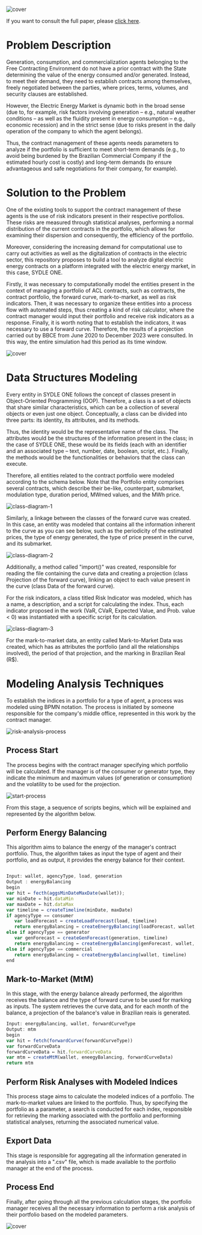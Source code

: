 ![cover](assets/images/cover.png)

If you want to consult the full paper, please [click here](http://bib.pucminas.br:8080/pergamumweb/vinculos/000092/00009251.pdf).

# Problem Description

Generation, consumption, and commercialization agents belonging to the Free Contracting Environment do not have a prior contract with the State determining the value of the energy consumed and/or generated. Instead, to meet their demand, they need to establish contracts among themselves, freely negotiated between the parties, where prices, terms, volumes, and security clauses are established.

However, the Electric Energy Market is dynamic both in the broad sense (due to, for example, risk factors involving generation – e.g., natural weather conditions – as well as the fluidity present in energy consumption – e.g., economic recession) and in the strict sense (due to risks present in the daily operation of the company to which the agent belongs).

Thus, the contract management of these agents needs parameters to analyze if the portfolio is sufficient to meet short-term demands (e.g., to avoid being burdened by the Brazilian Commercial Company if the estimated hourly cost is costly) and long-term demands (to ensure advantageous and safe negotiations for their company, for example).

# Solution to the Problem

One of the existing tools to support the contract management of these agents is the use of risk indicators present in their respective portfolios. These risks are measured through statistical analyses, performing a normal distribution of the current contracts in the portfolio, which allows for examining their dispersion and consequently, the efficiency of the portfolio.

Moreover, considering the increasing demand for computational use to carry out activities as well as the digitalization of contracts in the electric sector, this repository proposes to build a tool to analyze digital electric energy contracts on a platform integrated with the electric energy market, in this case, SYDLE ONE.

Firstly, it was necessary to computationally model the entities present in the context of managing a portfolio of ACL contracts, such as contracts, the contract portfolio, the forward curve, mark-to-market, as well as risk indicators. Then, it was necessary to organize these entities into a process flow with automated steps, thus creating a kind of risk calculator, where the contract manager would input their portfolio and receive risk indicators as a response. Finally, it is worth noting that to establish the indicators, it was necessary to use a forward curve. Therefore, the results of a projection carried out by BBCE from June 2020 to December 2023 were consulted. In this way, the entire simulation had this period as its time window.

![cover](assets/images/energy-risk-process.png)


# Data Structures Modeling

Every entity in SYDLE ONE follows the concept of classes present in Object-Oriented Programming (OOP). Therefore, a class is a set of objects that share similar characteristics, which can be a collection of several objects or even just one object. Conceptually, a class can be divided into three parts: its identity, its attributes, and its methods.

Thus, the identity would be the representative name of the class. The attributes would be the structures of the information present in the class; in the case of SYDLE ONE, these would be its fields (each with an identifier and an associated type – text, number, date, boolean, script, etc.). Finally, the methods would be the functionalities or behaviors that the class can execute.

Therefore, all entities related to the contract portfolio were modeled according to the schema below. Note that the Portfolio entity comprises several contracts, which describe their be-like, counterpart, submarket, modulation type, duration period, MWmed values, and the MWh price.

![class-diagram-1](assets/images/uml-1.png)

Similarly, a linkage between the classes of the forward curve was created. In this case, an entity was modeled that contains all the information inherent to the curve as you can see below, such as the periodicity of the estimated prices, the type of energy generated, the type of price present in the curve, and its submarket.

![class-diagram-2](assets/images/uml-2.png)

Additionally, a method called "import()" was created, responsible for reading the file containing the curve data and creating a projection (class Projection of the forward curve), linking an object to each value present in the curve (class Data of the forward curve).

For the risk indicators, a class titled Risk Indicator was modeled, which has a name, a description, and a script for calculating the index. Thus, each indicator proposed in the work (VaR, CVaR, Expected Value, and Prob. value < 0) was instantiated with a specific script for its calculation.

![class-diagram-3](assets/images/uml-3.png)


For the mark-to-market data, an entity called Mark-to-Market Data was created, which has as attributes the portfolio (and all the relationships involved), the period of that projection, and the marking in Brazilian Real (R$).

# Modeling Analysis Techniques

To establish the indices in a portfolio for a type of agent, a process was modeled using BPMN notation. The process is initiated by someone responsible for the company's middle office, represented in this work by the contract manager.

![risk-analysis-process](assets/images/risk-analysis-process.png)


## Process Start

The process begins with the contract manager specifying which portfolio will be calculated. If the manager is of the consumer or generator type, they indicate the minimum and maximum values (of generation or consumption) and the volatility to be used for the projection.

![start-process](assets/images/start-process.png)


From this stage, a sequence of scripts begins, which will be explained and represented by the algorithm below.

## Perform Energy Balancing

This algorithm aims to balance the energy of the manager's contract portfolio. Thus, the algorithm takes as input the type of agent and their portfolio, and as output, it provides the energy balance for their context.

```jsx

Input: wallet, agencyType, load, generation
Output : energyBalancing
begin
var hit ← fecth(aggsMinDateMaxDate(wallet));
var minDate ← hit.dataMin
var maxDate ← hit.dataMax
var timeline ← createTimeline(minDate, maxDate)
if agencyType == consumer
   var loadForecast ← createLoadForecast(load, timeline)
   return energyBalancing ← createEnergyBalancing(loadForecast, wallet, timeline)
else if agencyType == generator
   var genForecast ← createGenForecast(generation, timeline)
   return energyBalancing ← createEnergyBalancing(genForecast, wallet, timeline)
else if agencyType == commercial
   return energyBalancing ← createEnergyBalancing(wallet, timeline)
end
```

## Mark-to-Market (MtM)

In this stage, with the energy balance already performed, the algorithm receives the balance and the type of forward curve to be used for marking as inputs. The system retrieves the curve data, and for each month of the balance, a projection of the balance's value in Brazilian reais is generated.

```jsx
Input: energyBalancing, wallet, forwardCurveType
Output: mtm
begin
var hit ← fetch(forwardCurve(forwardCurveType))
var forwardCurveData
forwardCurveData ← hit.forwardCurveData
var mtm ← createMtM(wallet, eneegyBalancing, forwardCurveData)
return mtm
```

## Perform Risk Analyses with Modeled Indices

This process stage aims to calculate the modeled indices of a portfolio. The mark-to-market values are linked to the portfolio. Thus, by specifying the portfolio as a parameter, a search is conducted for each index, responsible for retrieving the marking associated with the portfolio and performing statistical analyses, returning the associated numerical value.

## Export Data

This stage is responsible for aggregating all the information generated in the analysis into a ".csv" file, which is made available to the portfolio manager at the end of the process.

## Process End

Finally, after going through all the previous calculation stages, the portfolio manager receives all the necessary information to perform a risk analysis of their portfolio based on the modeled parameters.

![cover](assets/images/end-process.png)
